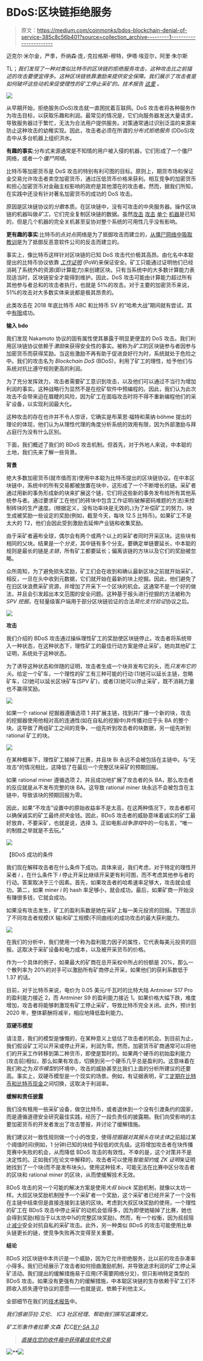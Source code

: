 # BDoS:区块链拒绝服务

> 原文：<https://medium.com/coinmonks/bdos-blockchain-denial-of-service-385c8c56b401?source=collection_archive---------1----------------------->

迈克尔·米尔金，严季，乔纳森·庞，·克拉格斯-穆特，伊塔·埃亚尔，阿里·朱尔斯

TL；*我们发现了一种对类似比特币的区块链的拒绝服务攻击，这种攻击比之前描述的攻击要便宜得多。这种区块链依靠激励来提供安全保障。我们展示了攻击者是如何破坏这些动机来促使理性的矿工停止采矿的。技术报告* [*这里*](https://arxiv.org/abs/1912.07497) *。*

![](img/70551b2c1c035ca3474dfae616e458c0.png)

从早期开始，拒绝服务(DoS)攻击就一直困扰着互联网。DoS 攻击者将各种服务作为攻击目标，以获取乐趣和利润。最常见的情况是，它们向服务器发送大量请求，导致服务器过于繁忙，无法为合法用户提供服务。对策通常通过识别泛滥的来源来防止这种攻击的幼稚实现。因此，攻击者必须在所谓的*分布式拒绝服务* (DDoS)攻击中从多台机器上组织洪水。

**有趣的事实**:分布式来源通常是不知情的用户被入侵的机器，它们形成了一个僵尸网络，或者一个*僵尸网络*。

比特币等加密货币是 DoS 攻击的特别有利可图的目标。原则上，期货市场和保证金交易允许攻击者卖空加密货币，通过压低货币价格来获利。相互竞争的加密货币和担心加密货币对金融主权影响的政府是其他潜在的攻击者。然而，据我们所知，在实践中还没有针对著名加密货币的成功的 DoS 攻击。

原因是区块链协议的*分散*本质。在区块链中，没有可攻击的中央服务器。操作区块链的机器叫做*矿工*，它们完全复制区块链的数据。虽然[攻击](https://diode.io/blockchain/how-blockquick-super-light-client-protocol-can-help-mitigate-eclipse-attacks-19161/) [攻击](https://bitcoinmagazine.com/articles/researchers-explore-eclipse-attacks-ethereum-blockchain/) [单个](/speaking-frankly/eclipse-attacks-on-bitcoin-s-peer-to-peer-network-e0da797302c2) [机器](http://hackingdistributed.com/2017/05/01/bgp-attacks-on-btc/)是已知的，但是几个机器的完全关机甚至妥协对整个系统的可用性几乎没有影响。

**更有趣的事实**:比特币的点对点网络是为了抵御攻击而建立的，[从僵尸网络中吸取教训](https://www.usenix.org/node/190891)是为了抵御反恶意软件公司的反击而建立的。

事实上，像比特币这样针对区块链的已知 DoS 攻击代价极其高昂。由化名中本聪提出的比特币协议依靠 [*工作证明*](https://en.wikipedia.org/wiki/Proof_of_work) (PoW)来保证安全。矿工只能通过证明他们已经消耗了系统外的资源(即计算能力)来创建区块。只有当系统中的大多数计算能力表现适当时，区块链安全才能得到维护。因此，DoS 攻击可能由计算能力超过所有其他参与者总和的攻击者执行，也就是 51%的攻击。对于主要的加密货币来说，51%的攻击对大多数实体来说都是极其昂贵的。

此类攻击在 2018 年底比特币 ABC 和比特币 SV 的“哈希大战”期间就有尝试，其中[有限](https://cointelegraph.com/news/abc-vs-cv-assessing-the-consequences-of-the-bitcoin-cash-war)成功。

**输入 bdo**

我们发现 Nakamoto 协议的固有属性使其暴露于明显更便宜的 DoS 攻击。我们利用区块链协议依赖于*激励*来获得安全性的事实。被称为*矿工*的区块链参与者因参与加密货币而获得奖励。当这些激励不再有助于促进良好行为时，系统就处于危险之中。我们的攻击名为 *Blockchain DoS* (BDoS)，利用了矿工的理性，给予他们与系统对抗比遵守规则更高的利润。

为了充分发挥效力，攻击者需要矿工意识到攻击，以及他们可以通过不当行为增加利润的事实。这种战略行为显然不是在挖矿软件中预编程的。因此，我们认为此次攻击不会带来迫在眉睫的风险，因为矿工在面临攻击时将不得不重新编程他们的采矿设备，以实现利润最大化。

这种攻击的存在也许并不令人惊讶，它确实是布莱恩·福特和莱纳·böhme 提出的理论的体现，他们认为从理性代理的角度分析系统的效用有限，因为外部激励与拜占庭行为没有什么区别。

下面，我们概述了我们的 BDoS 攻击机制。但首先，对于外地人来说，中本聪的土地，我们先来了解一些背景。

**背景**

绝大多数加密货币(就市值而言)使用中本聪为比特币提出的区块链协议。在中本区块链中，系统中的所有交易都被放置在块中，这形成了一个不断增长的链。采矿者通过用新的事务形成新的块来扩展这个链，它们将这些新的事务发布给所有其他系统参与者。通过要求矿工在他们的砖块中包含工作证明(破解密码难题的方法)来控制砖块的生产速度。(根据定义，没有功率块是无效的。)为了补偿矿工的努力，块生成被奖励一些设定的奖励(例如，截至今天，每块 12.5 比特币)。如果矿工不是太大的 T2，他们会因此受到激励去延伸产业链和收集奖励。

由于采矿者遍布全球，偶尔会有两个或两个以上的采矿者同时开采区块。这些块有相同的父块。结果是一个*分支*，其中链有多个分支。要确定单链要延长，中本聪的规则是最长的链是*主链*，所有矿工都要延长；偏离该链的方块以及它们的奖励被忽略。

众所周知，为了避免损失奖励，矿工们会在收到和确认最新区块之前就开始采矿。相反，一旦在头中收到元数据，它们就开始在最新的块上挖掘。因此，他们避免了在旧区块浪费采矿资源，并增加了开采下一个区块的机会。这通常不是一个好的做法，并且会引发超出本文范围的安全问题。这种基于报头进行挖掘的方法被称为 *SPV 挖掘*，在轻量级客户端用于部分区块链验证的合法*简化支付验证*协议之后。

![](img/bc2949471d8c49534475fe0b333d17ba.png)

**攻击**

我们介绍的 BDoS 攻击通过操纵理性矿工的奖励使区块链停止。攻击者将系统带入一种状态，在这种状态下，理性矿工的最佳行动方案是停止采矿。她向其他矿工证明，系统处于这种状态。

为了诱导这种状态和伴随的证明，攻击者生成一个块并发布它的头，而*只发布它的头*。给定一个矿车，一个理性的矿工有三种可能的行动:(1)她可以延长主链，忽略矿车，(2)她可以延长区块矿车(SPV 矿)，或者(3)她可以停止采矿，既不消耗力量也不赢得奖励。

![](img/248ae42aba85c90c69401db33b018dff.png)

如果一个 rational 挖掘器遵循选项 1 并扩展主链，找到并广播一个新的块，攻击的挖掘器使用他相对高的连通性(如在自私的挖掘中)并传播对应于头 BA 的整个块。这导致了两组矿工之间的竞争，一组先听到攻击者的块数据，另一组先听到 rational 矿工的块。

![](img/27d658e0570faed0f8ebd3186b0ea40f.png)

在某种概率下，理性矿工输掉了比赛，并且块 Bi 永远不会被包括在主链中。与“无攻击”的情况相比，这降低了在最后一个完整区块采矿的预期回报。

如果 rational miner 遵循选项 2，并且成功地扩展了攻击者的头 BA，那么攻击者的反应就是从不发布完整的块 BA。这导致 rational miner 块永远不会被包含在主链中，导致该块的预期回报为零。

因此，如果“不攻击”设置中的原始收益率不是太高，在这两种情况下，攻击者都可以确保诚实的矿工最终*损失*金钱。因此，BDoS 攻击者的威胁意味着诚实的矿工最好放弃，不要采矿，也就是说，选择 3。正如电影*战争游戏*中的一句名言，“唯一的制胜之举就是不去玩。”

![](img/7749a69ed1d1b90ffbbefc90fa83be56.png)

【BDoS 成功的条件

我们现在解释攻击者在什么条件下成功。具体来说，我们考虑，对于特定的理性开采者 *i* ，在什么条件下 *i* 停止开采比继续开采更有利可图，而不考虑其他参与者的行动。答案取决于三个因素。首先，如果攻击者的哈希速率足够大，攻击就会成功。第二，如果 miner *i* 的 hash 率足够小，就会成功。最后，如果矿商一开始没有赚很多钱，它就会成功。

如果没有攻击发生，矿工的盈利系数是她在采矿上每一美元投资的回报。下图显示了不同攻击者规模(X 轴)和矿工规模(不同曲线)的成功攻击的最大获利能力。

![](img/6887735a59577bffddfc957c2bacfeee.png)

在我们的分析中，我们使用一个称为盈利能力因子的属性，它代表每美元投资的回报。这取决于采矿设备和电力成本，以及被开采货币的价格。

作为一个具体的例子，如果最大的矿商在总开采权中所占的份额是 20%，那么一个散列率为 20%的对手可以激励所有矿商停止开采，如果他们的获利系数低于 1.37 的话。

目前，对于比特币来说，电价为 0.05 美元/千瓦时的比特大陆 Antminer S17 Pro 的盈利能力接近 2，而 Antminer S9 的盈利能力接近 1。如果价格大幅下跌，难度增加，攻击者将能够刺激现有矿工停止采矿，导致比特币完全关闭。此外，预计到 2020 年，整体薪酬将减半，相应地降低盈利能力。

**双硬币模型**

请注意，我们的模型是慷慨的，在某种意义上低估了攻击者的机会。到目前为止，我们假设矿工可以开采或停止开采，利润为零。然而，加密货币矿商通常可以将他们的开采工作转移到第二种货币，即使是暂时的。如果两个硬币的初始盈利能力(攻击前)相似，那么如果有攻击，切换到另一个硬币几乎总是盈利的。这意味着在我们称之为*双币模型*的环境中，攻击的威胁甚至比我们上面的分析所建议的还要高。事实上，双硬币模型是一个现实的场景。例如，有证据表明，矿工[定期在比特币和比特币现金](https://sites.google.com/view/btc-vs-bch/)之间切换，这取决于利润率。

**缓解和责任披露**

我们没有租用一些采矿设备，做空比特币，或者退休到一个没有引渡条约的国家，而是遵循道德安全研究最佳实践，经历了一段负责任的披露期。我们向受影响的主要加密货币的开发者发出了攻击警报，并讨论了缓解措施。

我们建议对一致性规则做一个小的改变，使得*挖掘器对其报头在块主体*之前超过某个阈值时间(例如，1 分钟)已知的块给予较低的优先级。这将增加攻击者在块传播竞赛中失败的机会，从而降低 BDoS 攻击的有效性。不幸的是，这个对策并不是决定性的。正如我们在论文中解释的，攻击者可以使用*智能契约*或 *ZK 证明*来证明她找到了一个块(而不是发布块头)。使用这种技术，可能无法在比赛中区分攻击者的区块和 rational miner 的区块，从而使缓解技术无效。

BDoS 攻击的另一个可能的解决方案是使用*大叔 block* 奖励机制，就像以太坊一样。大叔区块奖励机制授予一个采矿者一个奖励，这个采矿者已经开采了一个没有在主链中结束但是直接连接到主链的区块。考虑到大叔区块奖励的使用，一个理性的矿工在 BDoS 攻击中停止采矿的动机会低得多，因为即使她输掉了比赛，她也会得到奖励(相当于以太坊中⅞的完整区块奖励)。然而，有一个权衡，因为叔叔阻止[减少](https://arxiv.org/pdf/1805.08832.pdf)安全对抗自私的采矿攻击。此外，另一种类似 BDoS 的攻击可能使用比单头链更长的链，使竞争失败再次变得至关重要。

**结论**

BDoS 对区块链中本共识是一个威胁，因为它允许拒绝服务，比以前的攻击杂凑率小得多。我们已经展示了攻击者如何扭曲激励机制，并导致追求利润的矿工停止采矿活动。我们提出的缓解措施易于应用(不需要网络分叉)，但只影响特定类型的 BDoS 攻击。如果没有更强有力的缓解措施，中本聪区块链的生存依赖于矿工们不顾收入损失遵守协议的意愿——也就是说，依赖于利他主义。

全部细节在我们的[技术报告](https://arxiv.org/abs/1912.07497)中。

*我们感谢莎拉·艾伦*、 *IC3 社区经理*、*帮助我们撰写这篇博文。*

*矿工形象作者拉蒙·文森【CC*[*BY-SA 3.0*](https://creativecommons.org/licenses/by-sa/3.0)

> *[直接在您的收件箱中获得最佳软件交易](https://coincodecap.com/?utm_source=coinmonks)*

*[![](img/7c0b3dfdcbfea594cc0ae7d4f9bf6fcb.png)](https://coincodecap.com/?utm_source=coinmonks)**[![](img/a06b758bdcc47dca7c2504f298674d87.png)](https://coincodecap.com)*